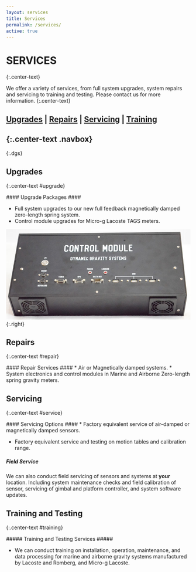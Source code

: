 ```yaml
---
layout: services
title: Services
permalink: /services/
active: true
---
```


# SERVICES #
{:.center-text}

We offer a variety of services, from full system upgrades, system repairs and servicing to training and testing. Please contact us for more information.
{:.center-text}

## [Upgrades][upgrade] | [Repairs][repair] | [Servicing][service] | [Training][training] ##
{:.center-text .navbox}
---
{:.dgs}
## Upgrades ##
{:.center-text #upgrade}
<div class="section" markdown="1">
#### Upgrade Packages ####

* Full system upgrades to our new full feedback magnetically damped zero-length spring system.
* Control module upgrades for Micro-g Lacoste TAGS meters.

![Control Module](/images/control-module.jpg){:.right}
</div>

## Repairs ##
{:.center-text #repair}
<div class="section" markdown="1">
#### Repair Services ####
* Air or Magnetically damped systems.
* System electronics and control modules in Marine and Airborne Zero-length spring gravity meters.

</div>

## Servicing ##
{:.center-text #service}
<div class="section" markdown="1">
#### Servicing Options ####
* Factory equivalent service of air-damped or magnetically damped sensors.

* Factory equivalent service and testing on motion tables and calibration range.

##### Field Service #####
We can also conduct field servicing of sensors and systems at __your__ location. Including system maintenance checks and field calibration of sensor, servicing of gimbal and platform controller, and system software updates.
</div>

## Training and Testing ##
{:.center-text #training}
<div class="section" markdown="1">
##### Training and Testing Services #####

* We can conduct training on installation, operation, maintenance, and data processing for marine and airborne gravity systems manufactured by Lacoste and Romberg, and Micro-g Lacoste.

</div>

[upgrade]: #upgrade
[repair]: #repair
[service]: #service
[training]: #training